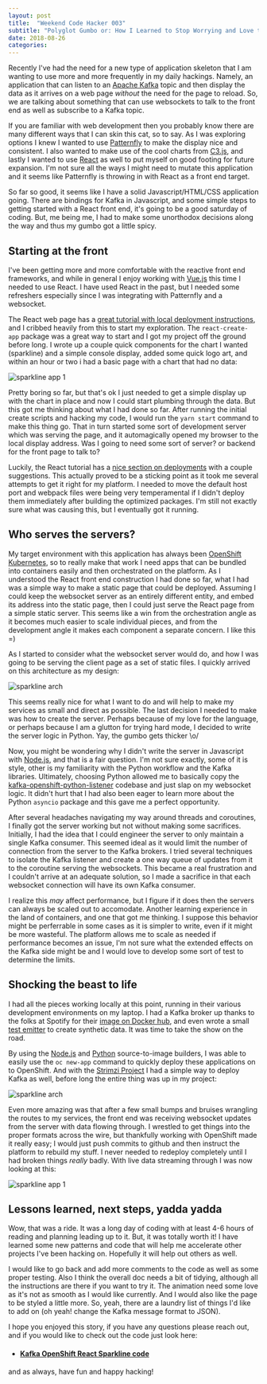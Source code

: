 ```yaml
---
layout: post
title:  "Weekend Code Hacker 003"
subtitle: "Polyglot Gumbo or: How I Learned to Stop Worrying and Love the Stack"
date: 2018-08-26
categories:
---
```


Recently I've had the need for a new type of application skeleton that I am
wanting to use more and more frequently in my daily hackings. Namely, an
application that can listen to an [Apache Kafka](https://kafka.apache.org)
topic and then display the data as it arrives on a web page _without_ the need
for the page to reload. So, we are talking about something that can use
websockets to talk to the front end as well as subscribe to a Kafka topic.

If you are familiar with web development then you probably know there are
many different ways that I can skin this cat, so to say. As I was exploring
options I knew I wanted to use [Patternfly](https://patternfly.org) to make
the display nice and consistent. I also wanted to make use of the cool charts
from [C3.js](https://c3js.org), and lastly I wanted to use
[React](https://reactjs.org) as well to put myself on good footing for future
expansion. I'm not sure all the ways I might need to mutate this application
and it seems like Patternfly is throwing in with React as a front end target.

So far so good, it seems like I have a solid Javascript/HTML/CSS application
going. There are bindings for Kafka in Javascript, and some simple steps
to getting started with a React front end, it's going to be a good
saturday of coding. But, me being me, I had to make
some unorthodox decisions along the way and thus my gumbo got a little spicy.

## Starting at the front

I've been getting more and more comfortable with the reactive front end
frameworks, and while in general I enjoy working with
[Vue.js](https://vuejs.org/) this time I needed to use React. I have used React
in the past, but I needed some refreshers especially since I was integrating
with Patternfly and a websocket.

The React web page has a
[great tutorial with local deployment instructions](https://reactjs.org/tutorial/tutorial.html#setup-option-2-local-development-environment), and I cribbed heavily from this
to start my exploration. The `react-create-app` package was a great way to
start and I got my project off the ground before long. I wrote up a couple quick
components for the chart I wanted (sparkline) and a simple console display,
added some quick logo art, and within an hour or two i had a basic page with a chart
that had no data:

<img src="/img/sparkline-ss1.png" class="img-responsive center-block" alt="sparkline app 1">

Pretty boring so far, but that's ok I just needed to get a simple display up
with the chart in place and now I could start plumbing through the data. But
this got me thinking about what I had done so far. After running the initial
create scripts and hacking my code, I would run the `yarn start` command to make
this thing go. That in turn started some sort of development server which
was serving the page, and it automagically opened my browser to the local
display address. Was I going to need some sort of server? or backend
for the front page to talk to?

Luckily, the React tutorial has a
[nice section on deployments](https://github.com/facebook/create-react-app/blob/master/packages/react-scripts/template/README.md#deployment)
with a couple suggestions. This actually proved to be a sticking point as it
took me several attempts to get it right for my platform. I needed
to move the default host port and webpack files were being very temperamental if
I didn't deploy them immediately after building the optimized packages. I'm
still not exactly sure what was causing this, but I eventually got it running.

## Who serves the servers?

My target environment with this application has always been
[OpenShift Kubernetes](https://www.okd.io/), so to really make that work I
need apps that can be bundled into containers easily and then orchestrated on
the platform. As I understood the React front end construction I had done so
far, what I had was a simple way to make a static page that could be deployed.
Assuming I could keep the websocket server as an entirely different entity,
and embed its address into the static page, then I could just serve the React
page from a simple static server. This seems like a win from the orchestration
angle as it becomes much easier to scale individual pieces, and from the
development angle it makes each component a separate concern. I like this =)

As I started to consider what the websocket server would do, and how I was
going to be serving the client page as a set of static files. I quickly
arrived on this architecture as my design:

<img src="/img/sparkline-arch.png" class="img-responsive center-block" alt="sparkline arch">

This seems really nice for what I want to do and will help to make my services
as small and direct as possible. The last decision I needed to make was how
to create the server. Perhaps because of my love for the language, or perhaps
because I am a glutton for trying hard mode, I decided to write the server
logic in Python. Yay, the gumbo gets thicker \o/

Now, you might be wondering why I didn't write the server in Javascript with
[Node.js](https://nodejs.org), and that is a fair question. I'm not sure
exactly, some of it is style, other is my familiarity with the Python workflow
and the Kafka libraries. Ultimately, choosing Python allowed me to basically
copy the
[kafka-openshift-python-listener](https://github.com/bones-brigade/kafka-openshift-python-listener)
codebase and just slap on my websocket logic. It didn't hurt that I had also
been eager to learn more about the Python `asyncio` package and this gave me a
perfect opportunity.

After several headaches navigating my way around threads and coroutines, I
finally got the server working but not without making some sacrifices.
Initially, I had the idea that I could engineer the server to only maintain a
single Kafka consumer. This seemed ideal as it would limit the number of
connection from the server to the Kafka brokers. I tried several techniques to
isolate the Kafka listener and create a one way queue of updates from it to
the coroutine serving the websockets. This became a real frustration and I
couldn't arrive at an adequate solution, so I made a sacrifice in that each
websocket connection will have its own Kafka consumer.

I realize this _may_ affect performance, but I figure if it does then the
servers can always be scaled out to accomodate. Another learning experience
in the land of containers, and one that got me thinking. I suppose this
behavior might be perferrable in some cases as it is simpler to write, even if
it might be more wasteful. The platform allows me to scale as needed if
performance becomes an issue, I'm not sure what the extended effects on the
Kafka side might be and I would love to develop some sort of test to determine
the limits.

## Shocking the beast to life

I had all the pieces working locally at this point, running in their
various development environments on my laptop. I had a Kafka broker up thanks
to the folks at Spotify for their [image on Docker hub](https://hub.docker.com/r/spotify/kafka/),
and even wrote a small [test emitter](https://github.com/bones-brigade/kafka-openshift-react-sparkline/tree/master/test/emitter)
to create synthetic data. It was time to take the show on the road.

By using the [Node.js](https://hub.docker.com/r/centos/nodejs-8-centos7/)
and [Python](https://hub.docker.com/r/centos/python-36-centos7/) source-to-image
builders, I was able to easily use the `oc new-app` command to quickly deploy
these applications on to OpenShift. And with the [Strimzi Project](https://strimzi.io)
I had a simple way to deploy Kafka as well, before long the entire thing was
up in my project:

<img src="/img/sparkline-openshift.png" class="img-responsive center-block" alt="sparkline arch">

Even more amazing was that after a few small bumps and bruises wrangling the routes
to my services, the front end was receiving websocket updates from the server
with data flowing through. I wrestled to get things into the proper formats
across the wire, but thankfully working with OpenShift made it really easy; I
would just push commits to github and then instruct the platform to rebuild
my stuff. I never needed to redeploy completely until I had broken things
_really_ badly. With live data streaming through I was now looking at this:

<img src="/img/sparkline-ss2.png" class="img-responsive center-block" alt="sparkline app 1">

## Lessons learned, next steps, yadda yadda

Wow, that was a ride. It was a long day of coding with at least 4-6 hours of
reading and planning leading up to it. But, it was totally worth it! I have
learned some new patterns and code that will help me accelerate other projects
I've been hacking on. Hopefully it will help out others as well.

I would like to go back and add more comments to the code as well as some
proper testing. Also I think the overall doc needs a bit of tidying, although
all the instructions are there if you want to try it. The animation
need some love as it's not as smooth as I would like currently. And I would
also like the page to be styled a little more. So, yeah, there are a laundry
list of things I'd like to add on (oh yeah! change the Kafka message format to
JSON).

I hope you enjoyed this story, if you have any questions please reach out,
and if you would like to check out the code just look here:

* #### [Kafka OpenShift React Sparkline code](https://github.com/bones-brigade/flask-openshift-react-sparkline)

and as always, have fun and happy hacking!
